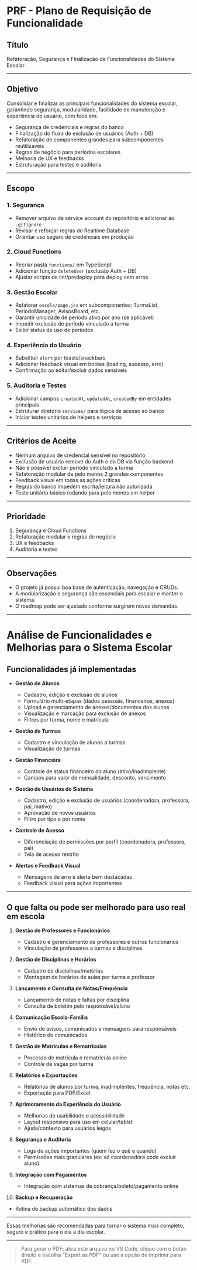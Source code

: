 # PRF - Plano de Requisição de Funcionalidade

## Título
Refatoração, Segurança e Finalização de Funcionalidades do Sistema Escolar

---

## Objetivo
Consolidar e finalizar as principais funcionalidades do sistema escolar, garantindo segurança, modularidade, facilidade de manutenção e experiência do usuário, com foco em:

- Segurança de credenciais e regras do banco
- Finalização do fluxo de exclusão de usuários (Auth + DB)
- Refatoração de componentes grandes para subcomponentes reutilizáveis
- Regras de negócio para períodos escolares
- Melhoria de UX e feedbacks
- Estruturação para testes e auditoria

---

## Escopo

### 1. Segurança
- Remover arquivo de service account do repositório e adicionar ao `.gitignore`
- Revisar e reforçar regras do Realtime Database
- Orientar uso seguro de credenciais em produção

### 2. Cloud Functions
- Recriar pasta `functions/` em TypeScript
- Adicionar função `deleteUser` (exclusão Auth + DB)
- Ajustar scripts de lint/predeploy para deploy sem erros

### 3. Gestão Escolar
- Refatorar `escola/page.jsx` em subcomponentes: TurmaList, PeriodoManager, AvisosBoard, etc.
- Garantir unicidade de período ativo por ano (se aplicável)
- Impedir exclusão de período vinculado a turma
- Exibir status de uso de períodos

### 4. Experiência do Usuário
- Substituir `alert` por toasts/snackbars
- Adicionar feedback visual em botões (loading, sucesso, erro)
- Confirmação ao editar/excluir dados sensíveis

### 5. Auditoria e Testes
- Adicionar campos `createdAt`, `updatedAt`, `createdBy` em entidades principais
- Estruturar diretório `services/` para lógica de acesso ao banco
- Iniciar testes unitários de helpers e serviços

---

## Critérios de Aceite
- Nenhum arquivo de credencial sensível no repositório
- Exclusão de usuário remove do Auth e do DB via função backend
- Não é possível excluir período vinculado a turma
- Refatoração modular de pelo menos 2 grandes componentes
- Feedback visual em todas as ações críticas
- Regras do banco impedem escrita/leitura não autorizada
- Teste unitário básico rodando para pelo menos um helper

---

## Prioridade
1. Segurança e Cloud Functions
2. Refatoração modular e regras de negócio
3. UX e feedbacks
4. Auditoria e testes

---

## Observações
- O projeto já possui boa base de autenticação, navegação e CRUDs.
- A modularização e segurança são essenciais para escalar e manter o sistema.
- O roadmap pode ser ajustado conforme surgirem novas demandas.

---

# Análise de Funcionalidades e Melhorias para o Sistema Escolar

## Funcionalidades já implementadas

- **Gestão de Alunos**
  - Cadastro, edição e exclusão de alunos
  - Formulário multi-etapas (dados pessoais, financeiros, anexos)
  - Upload e gerenciamento de anexos/documentos dos alunos
  - Visualização e marcação para exclusão de anexos
  - Filtros por turma, nome e matrícula

- **Gestão de Turmas**
  - Cadastro e vinculação de alunos a turmas
  - Visualização de turmas

- **Gestão Financeira**
  - Controle de status financeiro do aluno (ativo/inadimplente)
  - Campos para valor de mensalidade, desconto, vencimento

- **Gestão de Usuários do Sistema**
  - Cadastro, edição e exclusão de usuários (coordenadora, professora, pai, inativo)
  - Aprovação de novos usuários
  - Filtro por tipo e por nome

- **Controle de Acesso**
  - Diferenciação de permissões por perfil (coordenadora, professora, pai)
  - Tela de acesso restrito

- **Alertas e Feedback Visual**
  - Mensagens de erro e alerta bem destacadas
  - Feedback visual para ações importantes

---

## O que falta ou pode ser melhorado para uso real em escola

1. **Gestão de Professores e Funcionários**
   - Cadastro e gerenciamento de professores e outros funcionários
   - Vinculação de professores a turmas e disciplinas

2. **Gestão de Disciplinas e Horários**
   - Cadastro de disciplinas/matérias
   - Montagem de horários de aulas por turma e professor

3. **Lançamento e Consulta de Notas/Frequência**
   - Lançamento de notas e faltas por disciplina
   - Consulta de boletim pelo responsável/aluno

4. **Comunicação Escola-Família**
   - Envio de avisos, comunicados e mensagens para responsáveis
   - Histórico de comunicados

5. **Gestão de Matrículas e Rematrículas**
   - Processo de matrícula e rematrícula online
   - Controle de vagas por turma

6. **Relatórios e Exportações**
   - Relatórios de alunos por turma, inadimplentes, frequência, notas etc.
   - Exportação para PDF/Excel

7. **Aprimoramento da Experiência do Usuário**
   - Melhorias de usabilidade e acessibilidade
   - Layout responsivo para uso em celular/tablet
   - Ajuda/contexto para usuários leigos

8. **Segurança e Auditoria**
   - Logs de ações importantes (quem fez o quê e quando)
   - Permissões mais granulares (ex: só coordenadora pode excluir aluno)

9. **Integração com Pagamentos**
   - Integração com sistemas de cobrança/boleto/pagamento online

10. **Backup e Recuperação**
   - Rotina de backup automático dos dados

---

Essas melhorias são recomendadas para tornar o sistema mais completo, seguro e prático para o dia a dia escolar.

---

> Para gerar o PDF: abra este arquivo no VS Code, clique com o botão direito e escolha "Export as PDF" ou use a opção de imprimir para PDF.
